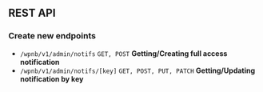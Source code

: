 ## REST API

### Create new endpoints

- `/wpnb/v1/admin/notifs`           `GET, POST`               **Getting/Creating full access notification**
- `/wpnb/v1/admin/notifs/[key]`     `GET, POST, PUT, PATCH`   **Getting/Updating notification by key**
